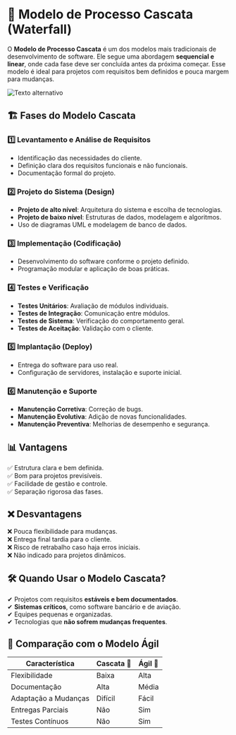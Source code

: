 # 📌 Modelo de Processo Cascata (Waterfall)

O **Modelo de Processo Cascata** é um dos modelos mais tradicionais de desenvolvimento de software. Ele segue uma abordagem **sequencial e linear**, onde cada fase deve ser concluída antes da próxima começar. Esse modelo é ideal para projetos com requisitos bem definidos e pouca margem para mudanças.

![Texto alternativo](https://static.vecteezy.com/system/resources/previews/007/403/737/large_2x/the-waterfall-model-infographic-is-used-in-software-engineering-or-software-development-processes-the-illustration-has-6-steps-like-agile-methodology-or-design-thinking-for-application-system-vector.jpg)


## 🏗 Fases do Modelo Cascata

### 1️⃣ Levantamento e Análise de Requisitos
- Identificação das necessidades do cliente.
- Definição clara dos requisitos funcionais e não funcionais.
- Documentação formal do projeto.

### 2️⃣ Projeto do Sistema (Design)
- **Projeto de alto nível**: Arquitetura do sistema e escolha de tecnologias.
- **Projeto de baixo nível**: Estruturas de dados, modelagem e algoritmos.
- Uso de diagramas UML e modelagem de banco de dados.

### 3️⃣ Implementação (Codificação)
- Desenvolvimento do software conforme o projeto definido.
- Programação modular e aplicação de boas práticas.

### 4️⃣ Testes e Verificação
- **Testes Unitários**: Avaliação de módulos individuais.
- **Testes de Integração**: Comunicação entre módulos.
- **Testes de Sistema**: Verificação do comportamento geral.
- **Testes de Aceitação**: Validação com o cliente.

### 5️⃣ Implantação (Deploy)
- Entrega do software para uso real.
- Configuração de servidores, instalação e suporte inicial.

### 6️⃣ Manutenção e Suporte
- **Manutenção Corretiva**: Correção de bugs.
- **Manutenção Evolutiva**: Adição de novas funcionalidades.
- **Manutenção Preventiva**: Melhorias de desempenho e segurança.

## 📊 Vantagens
✅ Estrutura clara e bem definida.  
✅ Bom para projetos previsíveis.  
✅ Facilidade de gestão e controle.  
✅ Separação rigorosa das fases.  

## ❌ Desvantagens
❌ Pouca flexibilidade para mudanças.  
❌ Entrega final tardia para o cliente.  
❌ Risco de retrabalho caso haja erros iniciais.  
❌ Não indicado para projetos dinâmicos.  

## 🛠 Quando Usar o Modelo Cascata?
✔ Projetos com requisitos **estáveis e bem documentados**.  
✔ **Sistemas críticos**, como software bancário e de aviação.  
✔ Equipes pequenas e organizadas.  
✔ Tecnologias que **não sofrem mudanças frequentes**.  

## 🔄 Comparação com o Modelo Ágil
| Característica       | Cascata 🚰  | Ágil 🔄 |
|----------------------|------------|--------|
| Flexibilidade       | Baixa       | Alta   |
| Documentação       | Alta        | Média  |
| Adaptação a Mudanças | Difícil     | Fácil  |
| Entregas Parciais  | Não         | Sim    |
| Testes Contínuos   | Não         | Sim    |


